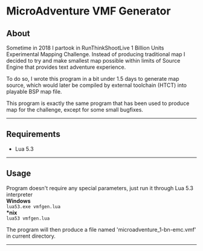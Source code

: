 # MicroAdventure VMF Generator

## About

Sometime in 2018 I partook in RunThinkShootLive 1 Billion Units Experimental Mapping Challenge. 
Instead of producing traditional map I decided to try and make smallest map possible 
within limits of Source Engine that provides text adventure experience. 

To do so, I wrote this program in a bit under 1.5 days to generate map source, which 
would later be compiled by external toolchain (HTCT) into playable BSP map file.

This program is exactly the same program that has been used to produce map for the challenge, except for some small bugfixes.

---
## Requirements

* Lua 5.3

---
## Usage

Program doesn't require any special parameters, just run it through Lua 5.3 interpreter  
**Windows**  
`lua53.exe vmfgen.lua`  
**\*nix**  
`lua53 vmfgen.lua`  

The program will then produce a file named 'microadventure_1-bn-emc.vmf' in current directory.

---
